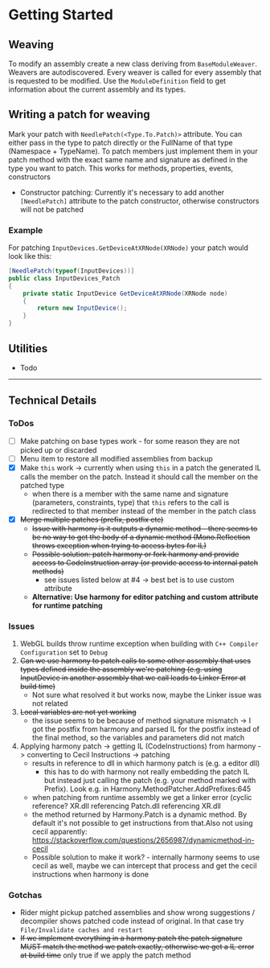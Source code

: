 # Getting Started


## Weaving

To modify an assembly create a new class deriving from ``BaseModuleWeaver``. Weavers are autodiscovered. Every weaver is called for every assembly that is requested to be modified. Use the ``ModuleDefinition`` field to get information about the current assembly and its types.

## Writing a patch for weaving

Mark your patch with ``NeedlePatch(<Type.To.Patch)>`` attribute. You can either pass in the type to patch directly or the FullName of that type (Namespace + TypeName).
To patch members just implement them in your patch method with the exact same name and signature as defined in the type you want to patch. This works for methods, properties, events, constructors
- Constructor patching: Currently it's necessary to add another ``[NeedlePatch]`` attribute to the patch constructor, otherwise constructors will not be patched


### Example
For patching ``InputDevices.GetDeviceAtXRNode(XRNode)`` your patch would look like this:

```csharp
[NeedlePatch(typeof(InputDevices))]
public class InputDevices_Patch
{
	private static InputDevice GetDeviceAtXRNode(XRNode node)
	{
		return new InputDevice();
	}
}
```

## Utilities

- Todo

----

## Technical Details

### ToDos
- [ ] Make patching on base types work - for some reason they are not picked up or discarded
- [ ] Menu item to restore all modified assemblies from backup
- [x] Make ``this`` work -> currently when using ``this`` in a patch the generated IL calls the member on the patch. Instead it should call the member on the patched type
  - when there is a member with the same name and signature (parameters, constraints, type) that ``this`` refers to the call is redirected to that member instead of the member in the patch class
- [x] ~~Merge multiple patches (prefix, postfix etc)~~
  - ~~Issue with harmony is it outputs a dynamic method - there seems to be no way to get the body of a dynamic method (Mono.Reflection throws exception when trying to access bytes for IL)~~
  - ~~Possible solution: patch harmony or fork harmony and provide access to CodeInstruction array (or provide access to internal patch methods)~~
     - see issues listed below at #4 -> best bet is to use custom attribute
  - **Alternative: Use harmony for editor patching and custom attribute for runtime patching**

### Issues

1) WebGL builds throw runtime exception when building with ``C++ Compiler Configuration`` set to ``Debug``
2) ~~Can we use harmony to patch calls to some other assembly that uses types defined inside the assembly we're patching (e.g. using InputDevice in another assembly that we call leads to Linker Error at build time)~~
   - Not sure what resolved it but works now, maybe the Linker issue was not related
3) ~~Local variables are not yet working~~ 
   - the issue seems to be because of method signature mismatch -> I got the postfix from harmony and parsed IL for the postfix instead of the final method, so the variables and parameters did not match
4) Applying harmony patch -> getting IL (CodeInstructions) from harmony -> converting to Cecil Instructions -> patching 
   - results in reference to dll in which harmony patch is (e.g. a editor dll)
     - this has to do with harmony not really embedding the patch IL but instead just calling the patch (e.g. your method marked with Prefix). Look e.g. in Harmony.MethodPatcher.AddPrefixes:645
   - when patching from runtime assembly we get a linker error (cyclic reference? XR.dll referencing Patch.dll referencing XR.dll
   - the method returned by Harmony.Patch is a dynamic method. By default it's not possible to get instructions from that.Also not using cecil apparently: https://stackoverflow.com/questions/2656987/dynamicmethod-in-cecil
   - Possible solution to make it work? - internally harmony seems to use cecil as well, maybe we can intercept that process and get the cecil instructions when harmony is done

### Gotchas

- Rider might pickup patched assemblies and show wrong suggestions / decompiler shows patched code instead of original. In that case try ``File/Invalidate caches and restart``
- ~~If we implement everything in a harmony patch the patch signature MUST match the method we patch exactly, otherwise we get a IL error at build time~~ only true if we apply the patch method

